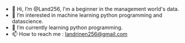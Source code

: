 - 👋 Hi, I’m @Land256, l'm a beginner in the management world's data.
- 👀 I’m interested in machine learning python programming and datascience.
- 🌱 I’m currently learning python programming.
- 📫 How to reach me : landrinen256@gmail.com

<!---
Land256/Land256 is a ✨ special ✨ repository because its `README.md` (this file) appears on your GitHub profile.
You can click the Preview link to take a look at your changes.
--->
